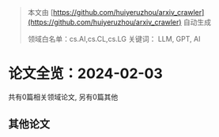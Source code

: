 > 本文由 [https://github.com/huiyeruzhou/arxiv_crawler](https://github.com/huiyeruzhou/arxiv_crawler) 自动生成
>
> 领域白名单：cs.AI,cs.CL,cs.LG
> 关键词： LLM, GPT, AI

# 论文全览：2024-02-03

共有0篇相关领域论文, 另有0篇其他

## 其他论文

